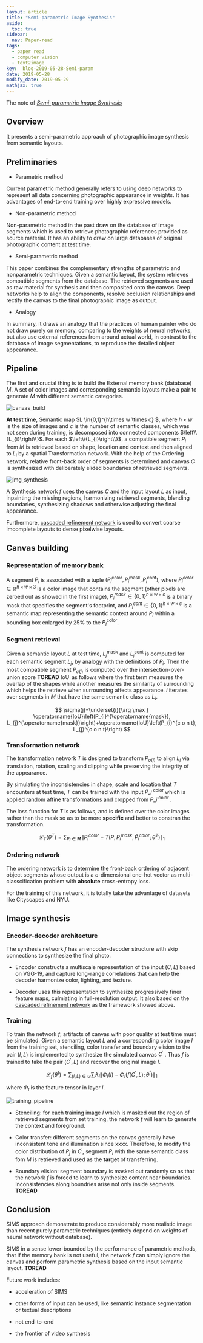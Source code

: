 ```yaml
---
layout: article
title: "Semi-parametric Image Synthesis"
aside:
  toc: true
sidebar:
  nav: Paper-read
tags:
  - paper read
  - computer vision
  - text2image
key:  blog-2019-05-28-Semi-param
date: 2019-05-28
modify_date: 2019-05-29
mathjax: true
---
```



The note of [*Semi-parametric Image Synthesis*](https://arxiv.org/abs/1804.10992v1)

<!--more-->

## Overview

It presents a semi-parametric approach of photographic image synthesis from semantic layouts.

## Preliminaries

- Parametric method

Current parametric method generally refers to using deep networks to represent all data concerning photographic appearance in weights. It has advantages of end-to-end training over highly expressive models.

- Non-parametric method

Non-parametric method in the past draw on the database of image segments which is used to retrieve photographic references provided as source material. It has an ability to draw on large databases of original photographic content at test time.

- Semi-parametric method

This paper combines the complementary strengths of parametric and nonparametric techniques. Given a semantic layout, the system retrieves compatible segments from the database. The retrieved segments are used as raw material for synthesis and then composited onto the canvas. Deep networks help to align the components, resolve occlusion relationships and rectify the canvas to the final photographic image as output.

- Analogy

In summary, it draws an analogy that the practices of human painter who do not draw purely on memory, comparing to the weights of neural networks, but also use external references from around actual world, in contrast to the database of image segmentations, to reproduce the detailed object appearance.


## Pipeline

The first and crucial thing is to build the External memory bank (database) $M$. A set of color images and corresponding semantic layouts make a pair to generate $M$ with different semantic categories.

![canvas_build](/assets/images/2019/05/semi_param_img_syn/canvas_build.png)

**At test time**, Semantic map $L \in\{0,1\}^{h\times w \times c} $, where $h \times w$ is the size of images and $c$ is the number of semantic classes, which was not seen during training, is decomposed into connected components $\left\\{L_{i}\right\\}$. For each $\left\\{L_{i}\right\\}$, a compatible segment $P_{i}$ from $M$ is retrieved based on shape, location and context and then aligned to $L_{i}$ by a spatial Transformation network. With the help of the Ordering network, relative front-back order of segments is determined and canvas $C$ is synthesized with deliberately elided boundaries of retrieved segments.

![img_synthesis](/assets/images/2019/05/semi_param_img_syn/img_synthesis.png)

A Synthesis network $f$ uses the canvas $C$ and the input layout $L$ as input, inpainting the missing regions, harmonizing retrieved segments, blending boundaries, synthesizing shadows and otherwise adjusting the final appearance.

Furthermore, [cascaded refinement network](https://arxiv.org/abs/1707.09405) is used to convert coarse imcomplete layouts to dense pixelwise layouts.

## Canvas building

### Representation of memory bank

A segment $P_{i}$ is associated with a tuple $\left(P_{i}^{\text {color}}, P_{i}^{\text {mask}}, P_{i}^{\text {cont}}\right)$, where $P_{i}^{c o l o r} \in \mathbb{R}^{h \times w \times 3}$ is a color image that contains the segment (other pixels are zeroed out as showed in the first image), $P_{i}^{m a s k} \in\{0,1\}^{h \times w \times c}$ is a binary mask that specifies the segment's footprint, and $P_{i}^{c o n t} \in\{0,1\}^{h \times w \times c}$ is a semantic map representing the semantic context around $P_{i}$ within a bounding box enlarged by 25% to the $P_{i}^{\text {color}}$.

### Segment retrieval

Given a semantic layout $L$ at test time, $L_{j}^{\text {mask}}$ and $L_{j}^{\text {cont}}$ is computed for each semantic segment $L_{j}$, by analogy with the definitions of $P_{i}$. Then the most compatible segment $P_{\sigma(j)}$ is computed over the intersection-over-union score **TOREAD** $\operatorname{IoU}$ as follows where the first term measures the overlap of the shapes while another measures the similarity of surrounding which helps the retrieve when surrounding affects appearance. $i$ iterates over segments in $M$ that have the same semantic class as $L_{i}$.

$$
\sigma(j)=\underset{i}{\arg \max } \operatorname{IoU}\left(P_{i}^{\operatorname{mask}}, L_{j}^{\operatorname{mask}}\right)+\operatorname{IoU}\left(P_{i}^{c o n t}, L_{j}^{c o n t}\right)
$$

### Transformation network

The transformation network $T$ is designed to transform $P_{\sigma(j)}$ to align $L_{j}$ via translation, rotation, scaling and clipping while preserving the integrity of the appearance.

By simulating the inconsistencies in shape, scale and location that $T$ encounters at test time, $T$ can be trained with the input $\hat{P}\_{i}^{\text { color }}$ which is applied random affine transformations and cropped from $P\_{i}^{\text { color }}$. 

The loss function for $T$ is as follows, and is defined over the color images rather than the mask so as to be more **specific** and better to constran the transformation.

$$
\mathcal{L}_{T}\left(\theta^{T}\right)=\sum_{P_{i} \in \mathbf{M}}\left\|P_{i}^{c o l o r}-T\left(P, P_{i}^{m a s k}, \hat{P}_{i}^{c o l o r} ; \theta^{T}\right)\right\|_{1}
$$

### Ordering network

The ordering network is to determine the front-back ordering of adjacent object segments whose output is a $c$-dimensional one-hot vector as multi-classcification problem with **absolute** cross-entropy loss.

For the training of this network, it is totally take the advantage of datasets like Cityscapes and NYU. 

## Image synthesis

### Encoder-decoder architecture

The synthesis network $f$ has an encoder-decoder structure with skip connections to synthesize the final photo.

- Encoder constructs a multiscale representation of the input $\left(C, L \right)$ based on VGG-19, and capture long-range correlations that can help the decoder harmonize color, lighting, and texture.

- Decoder uses this representation to synthesize progressively finer feature maps, culmiating in full-resolution output. It also based on the [cascaded refinement network](https://arxiv.org/abs/1707.09405) as the framework showed above.


### Training

To train the network $f$, artifacts of canvas with poor quality at test time must be simulated. Given a semantic layout $L$ and a corresponding color image $I$ from the training set, stenciling, color transfer and boundary elision to the pair $\left(I, L \right)$ is implemented to synthesize the simulated canvas $C^{\prime}$ . Thus $f$ is trained to take the pair $\left(C^{\prime}, L\right)$ and recover the original image $I$.

$$
\mathcal{L}_{f}\left(\theta^{f}\right)=\sum_{(I, L) \in \mathcal{D}} \sum_{l} \lambda_{l}\left\|\Phi_{l}(I)-\Phi_{l}\left(f\left(C^{\prime}, L\right) ; \theta^{f}\right)\right\|_{1}
$$

where $\Phi_{l}$ is the feature tensor in layer $l$.

![training_pipeline](/assets/images/2019/05/semi_param_img_syn/training_pipeline.png)

- Stenciling: for each training image $I$ which is masked out the region of retrieved segments from set training, the network $f$ will learn to generate the context and foreground.

- Color transfer: different segments on the canvas generally have inconsistent tone and illumination since xxxx. Therefore, to modify the color distribution of $P_{j}$ in $C^{\prime}$, segment $P_{i}$ with the same semantic class fom $M$ is retrieved and used as the **target** of transferring.

- Boundary elision: segment boundary is masked out randomly so as that the network $f$ is forced to learn to synthesize content near boundaries. Inconsistencies along boundries arise not only inside segments. **TOREAD**


## Conclusion

SIMS approach demonstrate to produce considerably more realistic image than recent purely parametric techniques (entirely depend on weights of neural network without database). 

SIMS in a sense lower-bounded by the performance of parametric methods, that if the memory bank is not useful, the network $f$ can simply ignore the canvas and perform parametric synthesis based on the input semantic layout. **TOREAD**

Future work includes:

- acceleration of SIMS

- other forms of input can be used, like semantic instance segmentation or textual descriptions

- not end-to-end

- the frontier of video synthesis
